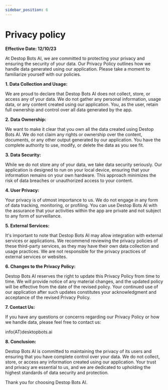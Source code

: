 ```yaml
---
sidebar_position: 6
---
```


# Privacy policy

**Effective Date: 12/10/23**

At Destop Bots AI, we are committed to protecting your privacy and ensuring the security of your data. Our Privacy Policy outlines how we handle data generated using our application. Please take a moment to familiarize yourself with our policies.

**1. Data Collection and Usage:**

We are proud to declare that Destop Bots AI does not collect, store, or access any of your data. We do not gather any personal information, usage data, or any content created using our application. You, as the user, retain full ownership and control over all data generated by the app.

**2. Data Ownership:**

We want to make it clear that you own all the data created using Destop Bots AI. We do not claim any rights or ownership over the content, documents, or any other output generated by our application. You have the complete authority to use, modify, or delete the data as you see fit.

**3. Data Security:**

While we do not store any of your data, we take data security seriously. Our application is designed to run on your local device, ensuring that your information remains on your own hardware. This approach minimizes the risk of data breaches or unauthorized access to your content.

**4. User Privacy:**

Your privacy is of utmost importance to us. We do not engage in any form of data tracking, monitoring, or profiling. You can use Destop Bots AI with the assurance that your activities within the app are private and not subject to any form of surveillance.

**5. External Services:**

It's important to note that Destop Bots AI may allow integration with external services or applications. We recommend reviewing the privacy policies of these third-party services, as they may have their own data collection and usage practices. We are not responsible for the privacy practices of external services or websites.

**6. Changes to the Privacy Policy:**

Destop Bots AI reserves the right to update this Privacy Policy from time to time. We will provide notice of any material changes, and the updated policy will be effective from the date of the revised policy. Your continued use of our application after such updates constitutes your acknowledgment and acceptance of the revised Privacy Policy.

**7. Contact Us:**

If you have any questions or concerns regarding our Privacy Policy or how we handle data, please feel free to contact us:

info(AT)desktopbots.ai

**8. Conclusion:**

Destop Bots AI is committed to maintaining the privacy of its users and ensuring that you have complete control over your data. We do not collect, store, or access any information created using our application. Your trust and privacy are essential to us, and we are dedicated to upholding the highest standards of data security and protection.

Thank you for choosing Destop Bots AI.